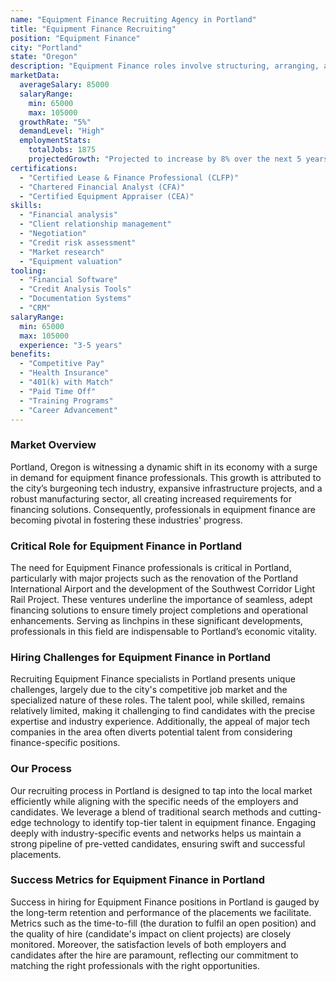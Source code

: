 ```yaml
---
name: "Equipment Finance Recruiting Agency in Portland"
title: "Equipment Finance Recruiting"
position: "Equipment Finance"
city: "Portland"
state: "Oregon"
description: "Equipment Finance roles involve structuring, arranging, and negotiating financial solutions for clients needing to finance equipment purchases. The role requires a blend of financial acumen, client relationship skills, and a strong understanding of the equipment being financed."
marketData:
  averageSalary: 85000
  salaryRange:
    min: 65000
    max: 105000
  growthRate: "5%"
  demandLevel: "High"
  employmentStats:
    totalJobs: 1875
    projectedGrowth: "Projected to increase by 8% over the next 5 years"
certifications:
  - "Certified Lease & Finance Professional (CLFP)"
  - "Chartered Financial Analyst (CFA)"
  - "Certified Equipment Appraiser (CEA)"
skills:
  - "Financial analysis"
  - "Client relationship management"
  - "Negotiation"
  - "Credit risk assessment"
  - "Market research"
  - "Equipment valuation"
tooling:
  - "Financial Software"
  - "Credit Analysis Tools"
  - "Documentation Systems"
  - "CRM"
salaryRange:
  min: 65000
  max: 105000
  experience: "3-5 years"
benefits:
  - "Competitive Pay"
  - "Health Insurance"
  - "401(k) with Match"
  - "Paid Time Off"
  - "Training Programs"
  - "Career Advancement"
---
```


### Market Overview
Portland, Oregon is witnessing a dynamic shift in its economy with a surge in demand for equipment finance professionals. This growth is attributed to the city’s burgeoning tech industry, expansive infrastructure projects, and a robust manufacturing sector, all creating increased requirements for financing solutions. Consequently, professionals in equipment finance are becoming pivotal in fostering these industries' progress.

### Critical Role for Equipment Finance in Portland
The need for Equipment Finance professionals is critical in Portland, particularly with major projects such as the renovation of the Portland International Airport and the development of the Southwest Corridor Light Rail Project. These ventures underline the importance of seamless, adept financing solutions to ensure timely project completions and operational enhancements. Serving as linchpins in these significant developments, professionals in this field are indispensable to Portland’s economic vitality.

### Hiring Challenges for Equipment Finance in Portland
Recruiting Equipment Finance specialists in Portland presents unique challenges, largely due to the city's competitive job market and the specialized nature of these roles. The talent pool, while skilled, remains relatively limited, making it challenging to find candidates with the precise expertise and industry experience. Additionally, the appeal of major tech companies in the area often diverts potential talent from considering finance-specific positions.

### Our Process
Our recruiting process in Portland is designed to tap into the local market efficiently while aligning with the specific needs of the employers and candidates. We leverage a blend of traditional search methods and cutting-edge technology to identify top-tier talent in equipment finance. Engaging deeply with industry-specific events and networks helps us maintain a strong pipeline of pre-vetted candidates, ensuring swift and successful placements.

### Success Metrics for Equipment Finance in Portland
Success in hiring for Equipment Finance positions in Portland is gauged by the long-term retention and performance of the placements we facilitate. Metrics such as the time-to-fill (the duration to fulfil an open position) and the quality of hire (candidate's impact on client projects) are closely monitored. Moreover, the satisfaction levels of both employers and candidates after the hire are paramount, reflecting our commitment to matching the right professionals with the right opportunities.